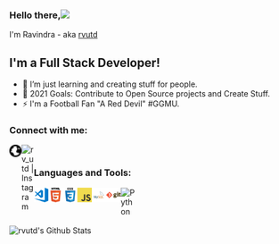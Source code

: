 ### Hello there,<img src="https://media.giphy.com/media/hvRJCLFzcasrR4ia7z/giphy.gif" width="25px">
 I'm Ravindra - aka [rvutd][website] 
## I'm a Full Stack Developer!
- 🌱 I’m just learning and creating stuff for people.
- 🥅 2021 Goals: Contribute to Open Source projects and Create Stuff.
- ⚡ I'm a Football Fan "A Red Devil" #GGMU.


### Connect with me:

[<img align="left" alt="Github" width="22px" src="https://raw.githubusercontent.com/iconic/open-iconic/master/svg/globe.svg" />][website]
[<img align="left" alt="rv_utd | Instagram" width="22px" src="https://cdn.jsdelivr.net/npm/simple-icons@v3/icons/instagram.svg" />][instagram]

<br />

### Languages and Tools:

<img align="left" alt="Visual Studio Code" width="26px" src="https://raw.githubusercontent.com/github/explore/80688e429a7d4ef2fca1e82350fe8e3517d3494d/topics/visual-studio-code/visual-studio-code.png" />
<img align="left" alt="HTML5" width="26px" src="https://raw.githubusercontent.com/github/explore/80688e429a7d4ef2fca1e82350fe8e3517d3494d/topics/html/html.png" />
<img align="left" alt="CSS3" width="26px" src="https://raw.githubusercontent.com/github/explore/80688e429a7d4ef2fca1e82350fe8e3517d3494d/topics/css/css.png" />
<img align="left" alt="JavaScript" width="26px" src="https://raw.githubusercontent.com/github/explore/80688e429a7d4ef2fca1e82350fe8e3517d3494d/topics/javascript/javascript.png" />
<img align="left" alt="MySQL" width="26px" src="https://raw.githubusercontent.com/github/explore/80688e429a7d4ef2fca1e82350fe8e3517d3494d/topics/mysql/mysql.png" />
<img align="left" alt="Git" width="26px" src="https://raw.githubusercontent.com/github/explore/80688e429a7d4ef2fca1e82350fe8e3517d3494d/topics/git/git.png" />
<img align="left" alt="Python" width="26px" src="https://user-images.githubusercontent.com/65407916/90123936-38187980-dd7d-11ea-904d-68d91a47170f.jpg" />

<br />
<br />
<br />
<br />

<img align="left" alt="rvutd's Github Stats" src="https://github-readme-stats.vercel.app/api?username=rvutd&show_icons=true&hide_border=true&theme=tokyonight" />


[website]: https://github.com/rvutd

[instagram]: https://www.instagram.com/rv_utd/
